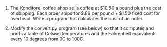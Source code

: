 1. The Konditorei coffee shop sells coffee at $10.50 a pound plus the cost of shipping. Each order ships for $.86 per pound + $1.50 fixed cost for overhead. Write a program that calculates the cost of an order.

2. Modify the convert.py program (see below) so that it computes and prints a table of Celsius temperatures and the Fahrenheit equivalents every 10 degrees from 0C to 100C.
